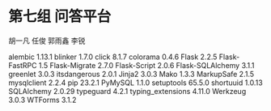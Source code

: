 # 第七组 问答平台
胡一凡
任俊
郭雨鑫
李锐

alembic           1.13.1
blinker           1.7.0
click             8.1.7
colorama          0.4.6
Flask             2.2.5
Flask-FastRPC     1.5
Flask-Migrate     2.7.0
Flask-Script      2.0.6
Flask-SQLAlchemy  3.1.1
greenlet          3.0.3
itsdangerous      2.0.1
Jinja2            3.0.3
Mako              1.3.3
MarkupSafe        2.1.5
mysqlclient       2.2.4
pip               23.2.1
PyMySQL           1.1.0
setuptools        65.5.0
shortuuid         1.0.13
SQLAlchemy        2.0.29
typeguard         4.2.1
typing_extensions 4.11.0
Werkzeug          3.0.3
WTForms           3.1.2